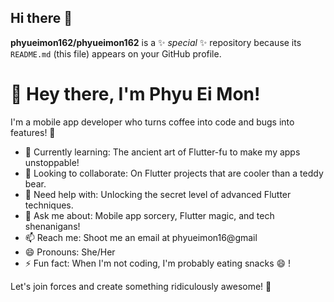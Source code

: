 ## Hi there 👋

**phyueimon162/phyueimon162** is a ✨ _special_ ✨ repository because its `README.md` (this file) appears on your GitHub profile.

# 👋 Hey there, I'm Phyu Ei Mon!

I'm a mobile app developer who turns coffee into code and bugs into features! 🚀

- 🌱 Currently learning: The ancient art of Flutter-fu to make my apps unstoppable!
- 👯 Looking to collaborate: On Flutter projects that are cooler than a teddy bear.
- 🤔 Need help with: Unlocking the secret level of advanced Flutter techniques.
- 💬 Ask me about: Mobile app sorcery, Flutter magic, and tech shenanigans!
- 📫 Reach me: Shoot me an email at phyueimon16@gmail
- 😄 Pronouns: She/Her
- ⚡ Fun fact: When I'm not coding, I'm probably eating snacks 😄 !

Let's join forces and create something ridiculously awesome! 🎉
